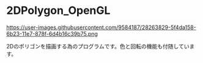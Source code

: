 # 2DPolygon_OpenGL
https://user-images.githubusercontent.com/9584187/28263829-5f4da158-6b23-11e7-878f-6d4b16c39b75.png

2Dのポリゴンを描画する為のプログラムです。色と回転の機能も付随しています。
